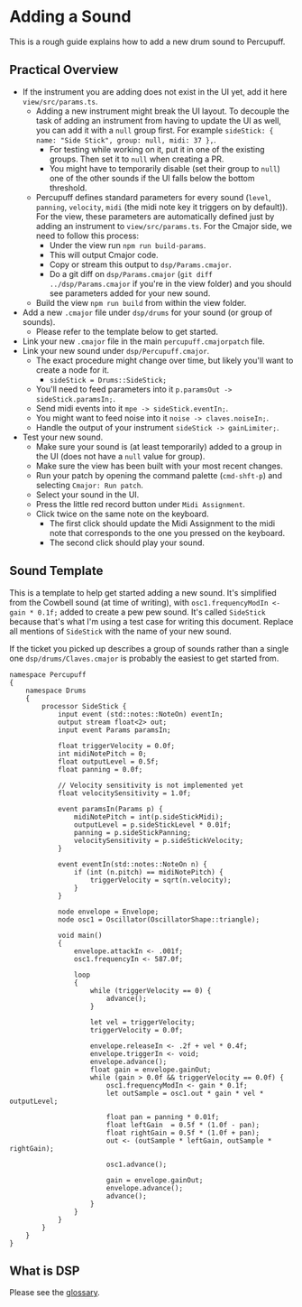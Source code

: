 # Adding a Sound

This is a rough guide explains how to add a new drum sound to Percupuff.

## Practical Overview

- If the instrument you are adding does not exist in the UI yet, add it here `view/src/params.ts`.
  - Adding a new instrument might break the UI layout. To decouple the task of adding an instrument from having to update the UI as well, you can add it with a `null` group first. For example `sideStick: { name: "Side Stick", group: null, midi: 37 },`.
    - For testing while working on it, put it in one of the existing groups. Then set it to `null` when creating a PR.
    - You might have to temporarily disable (set their group to `null`) one of the other sounds if the UI falls below the bottom threshold.
  - Percupuff defines standard parameters for every sound (`level`, `panning`, `velocity`, `midi` (the midi note key it triggers on by default)). For the view, these parameters are automatically defined just by adding an instrument to `view/src/params.ts`. For the Cmajor side, we need to follow this process:
    - Under the view run `npm run build-params`.
    - This will output Cmajor code.
    - Copy or stream this output to `dsp/Params.cmajor`.
    - Do a git diff on `dsp/Params.cmajor` (`git diff ../dsp/Params.cmajor` if you're in the view folder) and you should see parameters added for your new sound.
  - Build the view `npm run build` from within the view folder.
- Add a new `.cmajor` file under `dsp/drums` for your sound (or group of sounds).
  - Please refer to the template below to get started.
- Link your new `.cmajor` file in the main `percupuff.cmajorpatch` file.
- Link your new sound under `dsp/Percupuff.cmajor`.
  - The exact procedure might change over time, but likely you'll want to create a node for it.
    - `sideStick = Drums::SideStick;`
  - You'll need to feed parameters into it `p.paramsOut -> sideStick.paramsIn;`.
  - Send midi events into it `mpe -> sideStick.eventIn;`.
  - You might want to feed noise into it `noise -> claves.noiseIn;`.
  - Handle the output of your instrument `sideStick -> gainLimiter;`.
- Test your new sound.
  - Make sure your sound is (at least temporarily) added to a group in the UI (does not have a `null` value for group).
  - Make sure the view has been built with your most recent changes.
  - Run your patch by opening the command palette (`cmd-shft-p`) and selecting `Cmajor: Run patch`.
  - Select your sound in the UI.
  - Press the little red record button under `Midi Assignment`.
  - Click twice on the same note on the keyboard.
    - The first click should update the Midi Assignment to the midi note that corresponds to the one you pressed on the keyboard.
    - The second click should play your sound.

## Sound Template

This is a template to help get started adding a new sound. It's simplified from the Cowbell sound (at time of writing), with `osc1.frequencyModIn <- gain * 0.1f;` added to create a pew pew sound. It's called `SideStick` because that's what I'm using a test case for writing this document. Replace all mentions of `SideStick` with the name of your new sound.

If the ticket you picked up describes a group of sounds rather than a single one `dsp/drums/Claves.cmajor` is probably the easiest to get started from.

```
namespace Percupuff
{
    namespace Drums
    {
        processor SideStick {
            input event (std::notes::NoteOn) eventIn;
            output stream float<2> out;
            input event Params paramsIn;

            float triggerVelocity = 0.0f;
            int midiNotePitch = 0;
            float outputLevel = 0.5f;
            float panning = 0.0f;

            // Velocity sensitivity is not implemented yet
            float velocitySensitivity = 1.0f;

            event paramsIn(Params p) {
                midiNotePitch = int(p.sideStickMidi);
                outputLevel = p.sideStickLevel * 0.01f;
                panning = p.sideStickPanning;
                velocitySensitivity = p.sideStickVelocity;
            }

            event eventIn(std::notes::NoteOn n) {
                if (int (n.pitch) == midiNotePitch) {
                    triggerVelocity = sqrt(n.velocity);
                }
            }

            node envelope = Envelope;
            node osc1 = Oscillator(OscillatorShape::triangle);

            void main()
            {
                envelope.attackIn <- .001f;
                osc1.frequencyIn <- 587.0f;

                loop
                {
                    while (triggerVelocity == 0) {
                        advance();
                    }

                    let vel = triggerVelocity;
                    triggerVelocity = 0.0f;

                    envelope.releaseIn <- .2f + vel * 0.4f;
                    envelope.triggerIn <- void;
                    envelope.advance();
                    float gain = envelope.gainOut;
                    while (gain > 0.0f && triggerVelocity == 0.0f) {
                        osc1.frequencyModIn <- gain * 0.1f;
                        let outSample = osc1.out * gain * vel * outputLevel;

                        float pan = panning * 0.01f;
                        float leftGain  = 0.5f * (1.0f - pan);
                        float rightGain = 0.5f * (1.0f + pan);
                        out <- (outSample * leftGain, outSample * rightGain);

                        osc1.advance();

                        gain = envelope.gainOut;
                        envelope.advance();
                        advance();
                    }
                }
            }
        }
    }
}
```

## What is DSP

Please see the [glossary](https://github.com/lilyvanoekel/percupuff/blob/main/docs/glossary.md#dsp-digital-signal-processing).
